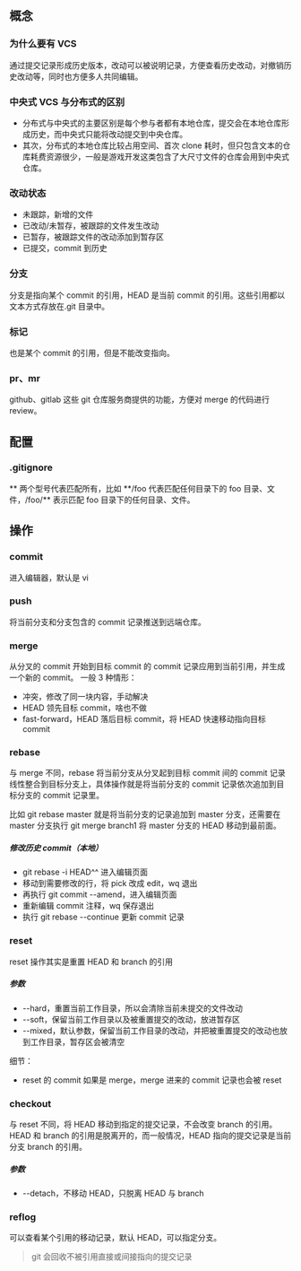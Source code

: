 ## 概念

### 为什么要有 VCS

通过提交记录形成历史版本，改动可以被说明记录，方便查看历史改动，对撤销历史改动等，同时也方便多人共同编辑。

### 中央式 VCS 与分布式的区别

- 分布式与中央式的主要区别是每个参与者都有本地仓库，提交会在本地仓库形成历史，而中央式只能将改动提交到中央仓库。
- 其次，分布式的本地仓库比较占用空间、首次 clone 耗时，但只包含文本的仓库耗费资源很少，一般是游戏开发这类包含了大尺寸文件的仓库会用到中央式仓库。

### 改动状态

- 未跟踪，新增的文件
- 已改动/未暂存，被跟踪的文件发生改动
- 已暂存，被跟踪文件的改动添加到暂存区
- 已提交，commit 到历史

### 分支

分支是指向某个 commit 的引用，HEAD 是当前 commit 的引用。这些引用都以文本方式存放在.git 目录中。

### 标记

也是某个 commit 的引用，但是不能改变指向。

### pr、mr

github、gitlab 这些 git 仓库服务商提供的功能，方便对 merge 的代码进行 review。

## 配置

### .gitignore

** 两个型号代表匹配所有，比如 **/foo 代表匹配任何目录下的 foo 目录、文件，/foo/\*\* 表示匹配 foo 目录下的任何目录、文件。

## 操作

### commit

进入编辑器，默认是 vi

### push

将当前分支和分支包含的 commit 记录推送到远端仓库。

### merge

从分叉的 commit 开始到目标 commit 的 commit 记录应用到当前引用，并生成一个新的 commit。
一般 3 种情形：

- 冲突，修改了同一块内容，手动解决
- HEAD 领先目标 commit，啥也不做
- fast-forward，HEAD 落后目标 commit，将 HEAD 快速移动指向目标 commit

### rebase

与 merge 不同，rebase 将当前分支从分叉起到目标 commit 间的 commit 记录线性整合到目标分支上，具体操作就是将当前分支的 commit 记录依次追加到目标分支的 commit 记录里。

比如 git rebase master 就是将当前分支的记录追加到 master 分支，还需要在 master 分支执行 git merge branch1 将 master 分支的 HEAD 移动到最前面。

##### 修改历史 commit（本地）

- git rebase -i HEAD^^ 进入编辑页面
- 移动到需要修改的行，将 pick 改成 edit，wq 退出
- 再执行 git commit --amend，进入编辑页面
- 重新编辑 commit 注释，wq 保存退出
- 执行 git rebase --continue 更新 commit 记录

### reset

reset 操作其实是重置 HEAD 和 branch 的引用

##### 参数

- --hard，重置当前工作目录，所以会清除当前未提交的文件改动
- --soft，保留当前工作目录以及被重置提交的改动，放进暂存区
- --mixed，默认参数，保留当前工作目录的改动，并把被重置提交的改动也放到工作目录，暂存区会被清空

细节：

- reset 的 commit 如果是 merge，merge 进来的 commit 记录也会被 reset

### checkout

与 reset 不同，将 HEAD 移动到指定的提交记录，不会改变 branch 的引用。
HEAD 和 branch 的引用是脱离开的，而一般情况，HEAD 指向的提交记录是当前分支 branch 的引用。

##### 参数

- --detach，不移动 HEAD，只脱离 HEAD 与 branch

### reflog

可以查看某个引用的移动记录，默认 HEAD，可以指定分支。

> git 会回收不被引用直接或间接指向的提交记录
